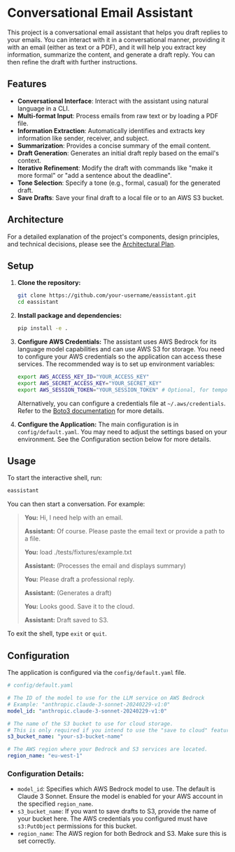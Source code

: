 # Conversational Email Assistant

This project is a conversational email assistant that helps you draft replies to your emails. You can interact with it in a conversational manner, providing it with an email (either as text or a PDF), and it will help you extract key information, summarize the content, and generate a draft reply. You can then refine the draft with further instructions.

## Features

*   **Conversational Interface**: Interact with the assistant using natural language in a CLI.
*   **Multi-format Input**: Process emails from raw text or by loading a PDF file.
*   **Information Extraction**: Automatically identifies and extracts key information like sender, receiver, and subject.
*   **Summarization**: Provides a concise summary of the email content.
*   **Draft Generation**: Generates an initial draft reply based on the email's context.
*   **Iterative Refinement**: Modify the draft with commands like "make it more formal" or "add a sentence about the deadline".
*   **Tone Selection**: Specify a tone (e.g., formal, casual) for the generated draft.
*   **Save Drafts**: Save your final draft to a local file or to an AWS S3 bucket.

## Architecture

For a detailed explanation of the project's components, design principles, and technical decisions, please see the [Architectural Plan](docs/Architectural_Plan.md).

## Setup

1.  **Clone the repository:**
    ```bash
    git clone https://github.com/your-username/eassistant.git
    cd eassistant
    ```

2.  **Install package and dependencies:**
    ```bash
    pip install -e .
    ```

3.  **Configure AWS Credentials:**
    The assistant uses AWS Bedrock for its language model capabilities and can use AWS S3 for storage. You need to configure your AWS credentials so the application can access these services. The recommended way is to set up environment variables:
    ```bash
    export AWS_ACCESS_KEY_ID="YOUR_ACCESS_KEY"
    export AWS_SECRET_ACCESS_KEY="YOUR_SECRET_KEY"
    export AWS_SESSION_TOKEN="YOUR_SESSION_TOKEN" # Optional, for temporary credentials
    ```
    Alternatively, you can configure a credentials file at `~/.aws/credentials`. Refer to the [Boto3 documentation](https://boto3.amazonaws.com/v1/documentation/api/latest/guide/credentials.html) for more details.

4.  **Configure the Application:**
    The main configuration is in `config/default.yaml`. You may need to adjust the settings based on your environment. See the Configuration section below for more details.

## Usage

To start the interactive shell, run:
```bash
eassistant
```
You can then start a conversation. For example:
> **You:** Hi, I need help with an email.
>
> **Assistant:** Of course. Please paste the email text or provide a path to a file.
>
> **You:** load ./tests/fixtures/example.txt
>
> **Assistant:** (Processes the email and displays summary)
>
> **You:** Please draft a professional reply.
>
> **Assistant:** (Generates a draft)
>
> **You:** Looks good. Save it to the cloud.
>
> **Assistant:** Draft saved to S3.

To exit the shell, type `exit` or `quit`.

## Configuration

The application is configured via the `config/default.yaml` file.

```yaml
# config/default.yaml

# The ID of the model to use for the LLM service on AWS Bedrock
# Example: "anthropic.claude-3-sonnet-20240229-v1:0"
model_id: "anthropic.claude-3-sonnet-20240229-v1:0"

# The name of the S3 bucket to use for cloud storage.
# This is only required if you intend to use the "save to cloud" feature.
s3_bucket_name: "your-s3-bucket-name"

# The AWS region where your Bedrock and S3 services are located.
region_name: "eu-west-1"
```

### Configuration Details:

*   `model_id`: Specifies which AWS Bedrock model to use. The default is Claude 3 Sonnet. Ensure the model is enabled for your AWS account in the specified `region_name`.
*   `s3_bucket_name`: If you want to save drafts to S3, provide the name of your bucket here. The AWS credentials you configured must have `s3:PutObject` permissions for this bucket.
*   `region_name`: The AWS region for both Bedrock and S3. Make sure this is set correctly.